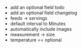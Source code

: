 * add an optional field todo
* add an optional field changelog
* feeds -> servings
* default interval to Minutes
* automatically include images
* measurement -> size
* temperature == optional